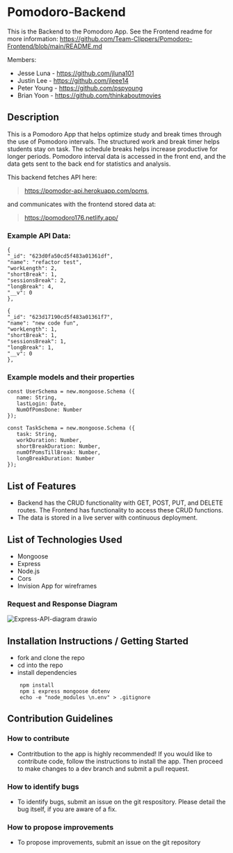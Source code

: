 # Pomodoro-Backend

This is the Backend to the Pomodoro App. See the Frontend readme for more information:
https://github.com/Team-Clippers/Pomodoro-Frontend/blob/main/README.md

Members:

- Jesse Luna - https://github.com/jluna101
- Justin Lee - https://github.com/jleee14
- Peter Young - https://github.com/pspyoung
- Brian Yoon - https://github.com/thinkaboutmovies

## Description

This is a Pomodoro App that helps optimize study and break times through the use of Pomodoro intervals. The structured work and break timer helps students stay on task. The schedule breaks helps increase productive for longer periods. Pomodoro interval data is accessed in the front end, and the data gets sent to the back end for statistics and analysis.

This backend fetches API here:

> https://pomodor-api.herokuapp.com/poms,

and communicates with the frontend stored data at:

> https://pomodoro176.netlify.app/

### Example API Data:

```
{
"_id": "623d0fa50cd5f483a01361df",
"name": "refactor test",
"workLength": 2,
"shortBreak": 1,
"sessionsBreak": 2,
"longBreak": 4,
"__v": 0
},

{
"_id": "623d17190cd5f483a01361f7",
"name": "new code fun",
"workLength": 1,
"shortBreak": 1,
"sessionsBreak": 1,
"longBreak": 1,
"__v": 0
},
```

### Example models and their properties

```
const UserSchema = new.mongoose.Schema ({
   name: String,
   lastLogin: Date,
   NumOfPomsDone: Number
});

const TaskSchema = new.mongoose.Schema ({
   task: String,
   workDuration: Number,
   shortBreakDuration: Number,
   numOfPomsTillBreak: Number,
   longBreakDuration: Number
});
```

>

## List of Features

- Backend has the CRUD functionality with GET, POST, PUT, and DELETE routes. The Frontend has functionality to access these CRUD functions.
- The data is stored in a live server with continuous deployment.

## List of Technologies Used

- Mongoose
- Express
- Node.js
- Cors
- Invision App for wireframes

### Request and Response Diagram

![Express-API-diagram drawio](https://media.git.generalassemb.ly/user/41448/files/d0e88f80-a9cb-11ec-8a10-0503929c5cd4)

## Installation Instructions / Getting Started

- fork and clone the repo
- cd into the repo
- install dependencies

```
    npm install
    npm i express mongoose dotenv
    echo -e "node_modules \n.env" > .gitignore
```

## Contribution Guidelines

### How to contribute

- Contritbution to the app is highly recommended! If you would like to contribute code, follow the instructions to install the app. Then proceed to make changes to a dev branch and submit a pull request.

### How to identify bugs

- To identify bugs, submit an issue on the git respository. Please detail the bug itself, if you are aware of a fix.

### How to propose improvements

- To propose improvements, submit an issue on the git repository
